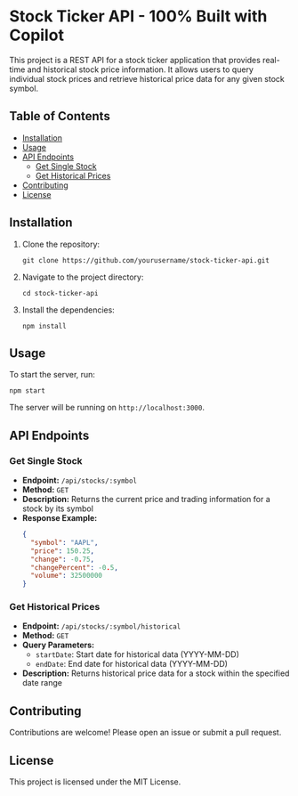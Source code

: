 # Stock Ticker API - 100% Built with Copilot

This project is a REST API for a stock ticker application that provides real-time and historical stock price information. It allows users to query individual stock prices and retrieve historical price data for any given stock symbol.

## Table of Contents

- [Installation](#installation)
- [Usage](#usage)
- [API Endpoints](#api-endpoints)
  - [Get Single Stock](#get-single-stock)
  - [Get Historical Prices](#get-historical-prices)
- [Contributing](#contributing)
- [License](#license)

## Installation

1. Clone the repository:
   ```
   git clone https://github.com/yourusername/stock-ticker-api.git
   ```
2. Navigate to the project directory:
   ```
   cd stock-ticker-api
   ```
3. Install the dependencies:
   ```
   npm install
   ```

## Usage

To start the server, run:

```
npm start
```

The server will be running on `http://localhost:3000`.

## API Endpoints

### Get Single Stock

- **Endpoint:** `/api/stocks/:symbol`
- **Method:** `GET`
- **Description:** Returns the current price and trading information for a stock by its symbol
- **Response Example:**
  ```json
  {
    "symbol": "AAPL",
    "price": 150.25,
    "change": -0.75,
    "changePercent": -0.5,
    "volume": 32500000
  }
  ```

### Get Historical Prices

- **Endpoint:** `/api/stocks/:symbol/historical`
- **Method:** `GET`
- **Query Parameters:**
  - `startDate`: Start date for historical data (YYYY-MM-DD)
  - `endDate`: End date for historical data (YYYY-MM-DD)
- **Description:** Returns historical price data for a stock within the specified date range

## Contributing

Contributions are welcome! Please open an issue or submit a pull request.

## License

This project is licensed under the MIT License.
